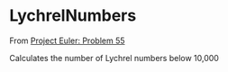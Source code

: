 # LychrelNumbers

From [Project Euler: Problem 55](https://projecteuler.net/problem=55)

Calculates the number of Lychrel numbers below 10,000